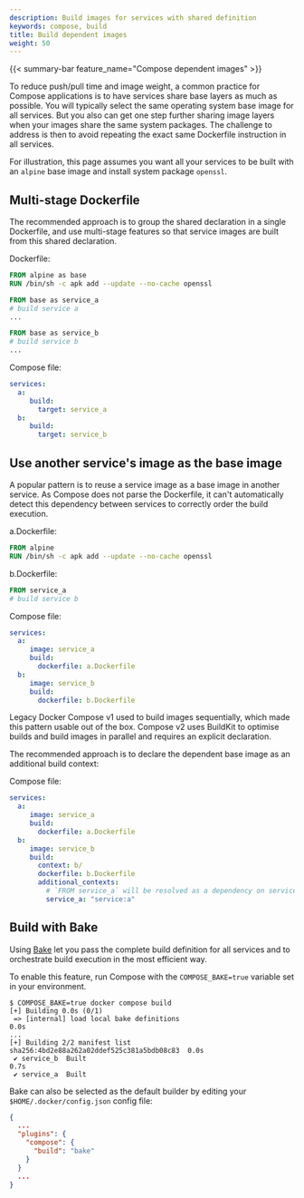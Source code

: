 ```yaml
---
description: Build images for services with shared definition
keywords: compose, build
title: Build dependent images
weight: 50
---
```


{{< summary-bar feature_name="Compose dependent images" >}}

To reduce push/pull time and image weight, a common practice for Compose applications is to have services
share base layers as much as possible. You will typically select the same operating system base image for
all services. But you also can get one step further sharing image layers when your images share the same
system packages. The challenge to address is then to avoid repeating the exact same Dockerfile instruction 
in all services.

For illustration, this page assumes you want all your services to be built with an `alpine` base
image and install system package `openssl`.

## Multi-stage Dockerfile

The recommended approach is to group the shared declaration in a single Dockerfile, and use multi-stage features
so that service images are built from this shared declaration.

Dockerfile:

```dockerfile
FROM alpine as base
RUN /bin/sh -c apk add --update --no-cache openssl

FROM base as service_a
# build service a
...

FROM base as service_b
# build service b
...
```

Compose file:

```yaml
services:
  a:
     build:
       target: service_a
  b:
     build:
       target: service_b
```

## Use another service's image as the base image

A popular pattern is to reuse a service image as a base image in another service.
As Compose does not parse the Dockerfile, it can't automatically detect this dependency 
between services to correctly order the build execution.

a.Dockerfile:

```dockerfile
FROM alpine
RUN /bin/sh -c apk add --update --no-cache openssl
```

b.Dockerfile:

```dockerfile
FROM service_a
# build service b
```

Compose file:

```yaml
services:
  a:
     image: service_a 
     build:
       dockerfile: a.Dockerfile
  b:
     image: service_b
     build:
       dockerfile: b.Dockerfile
```

Legacy Docker Compose v1 used to build images sequentially, which made this pattern usable
out of the box. Compose v2 uses BuildKit to optimise builds and build images in parallel 
and requires an explicit declaration.

The recommended approach is to declare the dependent base image as an additional build context:

Compose file:

```yaml
services:
  a:
     image: service_a
     build: 
       dockerfile: a.Dockerfile
  b:
     image: service_b
     build:
       context: b/
       dockerfile: b.Dockerfile
       additional_contexts:
         # `FROM service_a` will be resolved as a dependency on service a which has to be built first
         service_a: "service:a"  
```

## Build with Bake

Using [Bake](/manuals/build/bake/_index.md) let you pass the complete build definition for all services
and to orchestrate build execution in the most efficient way. 

To enable this feature, run Compose with the `COMPOSE_BAKE=true` variable set in your environment.

```console
$ COMPOSE_BAKE=true docker compose build
[+] Building 0.0s (0/1)                                                         
 => [internal] load local bake definitions                                 0.0s
...
[+] Building 2/2 manifest list sha256:4bd2e88a262a02ddef525c381a5bdb08c83  0.0s
 ✔ service_b  Built                                                        0.7s 
 ✔ service_a  Built    
```

Bake can also be selected as the default builder by editing your `$HOME/.docker/config.json` config file:
```json
{
  ...
  "plugins": {
    "compose": {
      "build": "bake"
    }
  }
  ...
}
```
